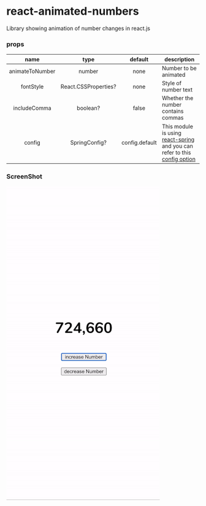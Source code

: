 # react-animated-numbers

Library showing animation of number changes in react.js



### props 

|      name         |    type    |  default | description                            |
|:-----------------:|:----------:|:--------:|----------------------------------------|
|  animateToNumber  |   number   |   none   | Number to be animated                  |
|     fontStyle     | React.CSSProperties?  |   none   | Style of number text        |
|    includeComma   |  boolean?  |   false  | Whether the number contains commas     |
|       config      |   SpringConfig?  |   config.default   | This module is using [react-spring](https://www.react-spring.io) and you can refer to this [config option](https://www.react-spring.io/docs/props/spring)   |


### ScreenShot

<img src="./images/example.gif" alt="example" />